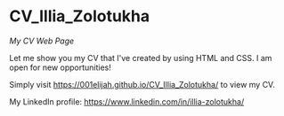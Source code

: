 # CV_Illia_Zolotukha
*My CV Web Page*

Let me show you my CV that I've created by using HTML and CSS. I am open for new opportunities!

Simply visit https://001elijah.github.io/CV_Illia_Zolotukha/ to view my CV.

My LinkedIn profile: https://www.linkedin.com/in/illia-zolotukha/
